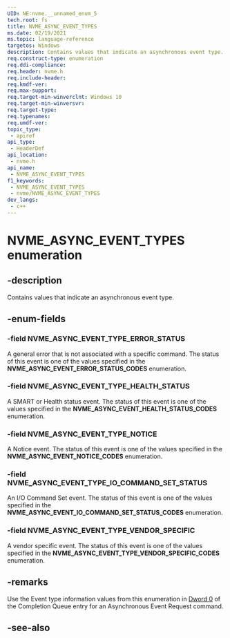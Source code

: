 ```yaml
---
UID: NE:nvme.__unnamed_enum_5
tech.root: fs 
title: NVME_ASYNC_EVENT_TYPES
ms.date: 02/19/2021 
ms.topic: language-reference
targetos: Windows
description: Contains values that indicate an asynchronous event type.
req.construct-type: enumeration
req.ddi-compliance: 
req.header: nvme.h
req.include-header: 
req.kmdf-ver: 
req.max-support: 
req.target-min-winverclnt: Windows 10 
req.target-min-winversvr: 
req.target-type: 
req.typenames: 
req.umdf-ver: 
topic_type:
 - apiref
api_type:
 - HeaderDef
api_location:
 - nvme.h
api_name:
 - NVME_ASYNC_EVENT_TYPES
f1_keywords:
 - NVME_ASYNC_EVENT_TYPES
 - nvme/NVME_ASYNC_EVENT_TYPES
dev_langs:
 - c++
---
```


# NVME_ASYNC_EVENT_TYPES enumeration

## -description

Contains values that indicate an asynchronous event type.

## -enum-fields

### -field NVME_ASYNC_EVENT_TYPE_ERROR_STATUS

A general error that is not associated with a specific command. The status of this event is one of the values specified in the **NVME_ASYNC_EVENT_ERROR_STATUS_CODES** enumeration.

### -field NVME_ASYNC_EVENT_TYPE_HEALTH_STATUS

A SMART or Health status event. The status of this event is one of the values specified in the **NVME_ASYNC_EVENT_HEALTH_STATUS_CODES** enumeration.

### -field NVME_ASYNC_EVENT_TYPE_NOTICE

A Notice event. The status of this event is one of the values specified in the **NVME_ASYNC_EVENT_NOTICE_CODES** enumeration.

### -field NVME_ASYNC_EVENT_TYPE_IO_COMMAND_SET_STATUS

An I/O Command Set event. The status of this event is one of the values specified in the **NVME_ASYNC_EVENT_IO_COMMAND_SET_STATUS_CODES** enumeration.

### -field NVME_ASYNC_EVENT_TYPE_VENDOR_SPECIFIC

A vendor specific event. The status of this event is one of the values specified in the **NVME_ASYNC_EVENT_TYPE_VENDOR_SPECIFIC_CODES** enumeration.

## -remarks

Use the Event type information values from this enumeration in [Dword 0](ns-nvme-nvme_command_dword0.md) of the Completion Queue entry for an Asynchronous Event Request command.

## -see-also

